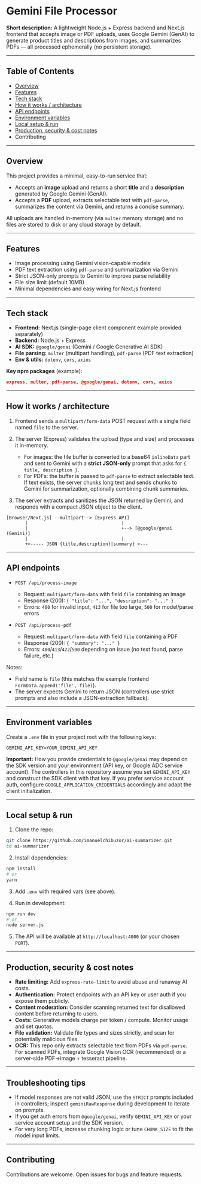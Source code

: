 # Gemini File Processor

**Short description:** A lightweight Node.js + Express backend and Next.js frontend that accepts image or PDF uploads, uses Google Gemini (GenAI) to generate product titles and descriptions from images, and summarizes PDFs — all processed ephemerally (no persistent storage).

---

## Table of Contents

* [Overview](#overview)
* [Features](#features)
* [Tech stack](#tech-stack)
* [How it works / architecture](#how-it-works--architecture)
* [API endpoints](#api-endpoints)
* [Environment variables](#environment-variables)
* [Local setup & run](#local-setup--run)
* [Production, security & cost notes](#production-security--cost-notes)
* Contributing

---

## Overview

This project provides a minimal, easy-to-run service that:

* Accepts an **image** upload and returns a short **title** and a **description** generated by Google Gemini (GenAI).
* Accepts a **PDF** upload, extracts selectable text with `pdf-parse`, summarizes the content via Gemini, and returns a concise summary.

All uploads are handled in-memory (via `multer` memory storage) and no files are stored to disk or any cloud storage by default.

---

## Features

* Image processing using Gemini vision-capable models
* PDF text extraction using `pdf-parse` and summarization via Gemini
* Strict JSON-only prompts to Gemini to improve parse reliability
* File size limit (default 10MB)
* Minimal dependencies and easy wiring for Next.js frontend

---

## Tech stack

* **Frontend:** Next.js (single-page client component example provided separately)
* **Backend:** Node.js + Express
* **AI SDK:** `@google/genai` (Gemini / Google Generative AI SDK)
* **File parsing:** `multer` (multipart handling), `pdf-parse` (PDF text extraction)
* **Env & utils:** `dotenv`, `cors`, `axios`

**Key npm packages** (example):

```json
express, multer, pdf-parse, @google/genai, dotenv, cors, axios
```

---

## How it works / architecture

1. Frontend sends a `multipart/form-data` POST request with a single field named `file` to the server.
2. The server (Express) validates the upload (type and size) and processes it in-memory.

   * For images: the file buffer is converted to a base64 `inlineData` part and sent to Gemini with a **strict JSON-only** prompt that asks for `{ title, description }`.
   * For PDFs: the buffer is passed to `pdf-parse` to extract selectable text. If text exists, the server chunks long text and sends chunks to Gemini for summarization, optionally combining chunk summaries.
3. The server extracts and sanitizes the JSON returned by Gemini, and responds with a compact JSON object to the client.

```
[Browser/Next.js] --multipart--> [Express API]
       |                                   |
       |                                   +--> [@google/genai (Gemini)]
       |                                   |
       +<----- JSON {title,description}|summary} <---
```

---

## API endpoints

* `POST /api/process-image`

  * Request: `multipart/form-data` with field `file` containing an image
  * Response (200): `{ "title": "...", "description": "..." }`
  * Errors: `400` for invalid input, `413` for file too large, `500` for model/parse errors

* `POST /api/process-pdf`

  * Request: `multipart/form-data` with field `file` containing a PDF
  * Response (200): `{ "summary": "..." }`
  * Errors: `400`/`413`/`422`/`500` depending on issue (no text found, parse failure, etc.)

Notes:

* Field name is `file` (this matches the example frontend `FormData.append('file', file)`).
* The server expects Gemini to return JSON (controllers use strict prompts and also include a JSON-extraction fallback).

---

## Environment variables

Create a `.env` file in your project root with the following keys:

```
GEMINI_API_KEY=YOUR_GEMINI_API_KEY
```

**Important:** How you provide credentials to `@google/genai` may depend on the SDK version and your environment (API key, or Google ADC service account). The controllers in this repository assume you set `GEMINI_API_KEY` and construct the SDK client with that key. If you prefer service account auth, configure `GOOGLE_APPLICATION_CREDENTIALS` accordingly and adapt the client initialization.

---

## Local setup & run

1. Clone the repo:

```bash
git clone https://github.com/imanuelchibuzor/ai-summarizer.git
cd ai-summarizer
```

2. Install dependencies:

```bash
npm install
# or
yarn
```

3. Add `.env` with required vars (see above).

4. Run in development:

```bash
npm run dev
# or
node server.js
```

5. The API will be available at `http://localhost:4000` (or your chosen `PORT`).

---

## Production, security & cost notes

* **Rate limiting:** Add `express-rate-limit` to avoid abuse and runaway AI costs.
* **Authentication:** Protect endpoints with an API key or user auth if you expose them publicly.
* **Content moderation:** Consider scanning returned text for disallowed content before returning to users.
* **Costs:** Generative models charge per token / compute. Monitor usage and set quotas.
* **File validation:** Validate file types and sizes strictly, and scan for potentially malicious files.
* **OCR:** This repo only extracts selectable text from PDFs via `pdf-parse`. For scanned PDFs, integrate Google Vision OCR (recommended) or a server-side PDF->image + tesseract pipeline.

---

## Troubleshooting tips

* If model responses are not valid JSON, use the `STRICT` prompts included in controllers; inspect `geminiRawResponse` during development to iterate on prompts.
* If you get auth errors from `@google/genai`, verify `GEMINI_API_KEY` or your service account setup and the SDK version.
* For very long PDFs, increase chunking logic or tune `CHUNK_SIZE` to fit the model input limits.

---

## Contributing

Contributions are welcome. Open issues for bugs and feature requests.
